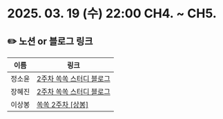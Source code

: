 # 2025. 03. 19 (수) 22:00 CH4. ~ CH5.

## ✏️ 노션 or 블로그 링크

| 이름   | 링크                                                                                                                                                                                         |
| ------ | -------------------------------------------------------------------------------------------------------------------------------------------------------------------------------------------- |
| 정소윤 | [2주차 쏙쏙 스터디 블로그](https://soyoondaily.tistory.com/entry/%ED%95%A8%EC%88%98%ED%98%95-%EC%BD%94%EB%94%A9-%EB%8D%94-%EB%82%98%EC%9D%80-%EC%95%A1%EC%85%98-%EB%A7%8C%EB%93%A4%EA%B8%B0) |
| 장혜진 | [2주차 쏙쏙 스터디 블로그](https://zinny-22.tistory.com/294)                                                                                                                                 |
| 이상봉 | [쏙쏙 2주차 [상봉]](https://www.notion.so/250319-2-1baf5e18d03580b48af0ed463412778e)                                                                                                         |

